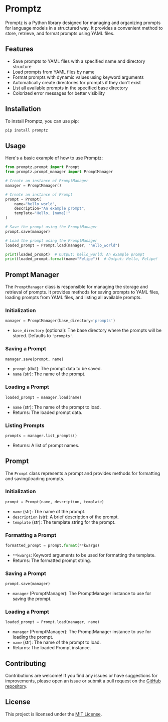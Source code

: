 # Promptz

Promptz is a Python library designed for managing and organizing prompts for language models in a structured way. It provides a convenient method to store, retrieve, and format prompts using YAML files.

## Features

- Save prompts to YAML files with a specified name and directory structure
- Load prompts from YAML files by name
- Format prompts with dynamic values using keyword arguments
- Automatically create directories for prompts if they don't exist
- List all available prompts in the specified base directory
- Colorized error messages for better visibility

## Installation

To install Promptz, you can use pip:

```bash
pip install promptz
```

## Usage

Here's a basic example of how to use Promptz:

```python
from promptz.prompt import Prompt
from promptz.prompt_manager import PromptManager

# Create an instance of PromptManager
manager = PromptManager()

# Create an instance of Prompt
prompt = Prompt(
    name="hello_world",
    description="An example prompt",
    template="Hello, {name}!"
)

# Save the prompt using the PromptManager
prompt.save(manager)

# Load the prompt using the PromptManager
loaded_prompt = Prompt.load(manager, "hello_world")

print(loaded_prompt)  # Output: hello_world: An example prompt
print(loaded_prompt.format(name="Felipe"))  # Output: Hello, Felipe!
```

## Prompt Manager

The `PromptManager` class is responsible for managing the storage and retrieval of prompts. It provides methods for saving prompts to YAML files, loading prompts from YAML files, and listing all available prompts.

### Initialization

```python
manager = PromptManager(base_directory='prompts')
```

- `base_directory` (optional): The base directory where the prompts will be stored. Defaults to `'prompts'`.

### Saving a Prompt

```python
manager.save(prompt, name)
```

- `prompt` (dict): The prompt data to be saved.
- `name` (str): The name of the prompt.

### Loading a Prompt

```python
loaded_prompt = manager.load(name)
```

- `name` (str): The name of the prompt to load.
- Returns: The loaded prompt data.

### Listing Prompts

```python
prompts = manager.list_prompts()
```

- Returns: A list of prompt names.

## Prompt

The `Prompt` class represents a prompt and provides methods for formatting and saving/loading prompts.

### Initialization

```python
prompt = Prompt(name, description, template)
```

- `name` (str): The name of the prompt.
- `description` (str): A brief description of the prompt.
- `template` (str): The template string for the prompt.

### Formatting a Prompt

```python
formatted_prompt = prompt.format(**kwargs)
```

- `**kwargs`: Keyword arguments to be used for formatting the template.
- Returns: The formatted prompt string.

### Saving a Prompt

```python
prompt.save(manager)
```

- `manager` (PromptManager): The PromptManager instance to use for saving the prompt.

### Loading a Prompt

```python
loaded_prompt = Prompt.load(manager, name)
```

- `manager` (PromptManager): The PromptManager instance to use for loading the prompt.
- `name` (str): The name of the prompt to load.
- Returns: The loaded Prompt instance.

## Contributing

Contributions are welcome! If you find any issues or have suggestions for improvements, please open an issue or submit a pull request on the [GitHub repository](https://github.com/feliperafael/promptz).

## License

This project is licensed under the [MIT License](LICENSE).